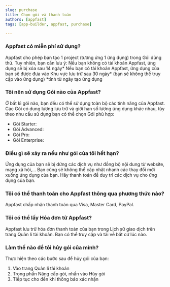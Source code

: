 ```yaml
---
slug: purchase
title: Chọn gói và thanh toán
authors: [appfast]
tags: [app-builder, appfast, purchase]

---
```

### Appfast có miễn phí sử dụng?
Appfast cho phép bạn tạo 1 project (tương ứng 1 ứng dụng) trong Gói dùng thử. Tuy nhiên, bạn cần lưu ý:
Nếu bạn không có tài khoản Appfast, ứng dụng sẽ bị xóa sau 14 ngày*
Nếu bạn có tài khoản Appfast, ứng dụng của bạn sẽ được đưa vào Khu vực lưu trữ sau 30 ngày* (bạn sẽ không thể truy cập vào ứng dụng)
*tính từ ngày tạo ứng dụng
### Tôi nên sử dụng Gói nào của Appfast?
Ở bất kì gói nào, bạn đều có thể sử dụng toàn bộ các tính năng của Appfast. Các Gói có dung lượng lưu trữ và giới hạn số lượng ứng dụng khác nhau, tùy theo nhu cầu sử dụng bạn có thể chọn Gói phù hợp:
- Gói Starter:
- Gói Advanced:
- Gói Pro:
- Gói Enterprise:
### Điều gì sẽ xảy ra nếu như gói của tôi hết hạn?
Ứng dụng của bạn sẽ bị dừng các dịch vụ như đồng bộ nội dung từ website, mạng xã hội,... Bạn cũng sẽ không thể cập nhật nhanh các thay đổi mới xuống ứng dụng của bạn.
Hãy thanh toán để duy trì các dịch vụ cho ứng dụng của bạn.
### Tôi có thể thanh toán cho Appfast thông qua phương thức nào?
Appfast chấp nhận thanh toán qua Visa, Master Card, PayPal.
### Tôi có thể lấy Hóa đơn từ Appfast?
Appfast lưu trữ hóa đơn thanh toán của bạn trong Lịch sử giao dịch trên trang Quản lí tài khoản. Bạn có thể truy cập và tải về bất cứ lúc nào.
### Làm thế nào để tôi hủy gói của mình?
Thực hiện theo các bước sau để hủy gói của bạn:
1. Vào trang Quản lí tài khoản
2. Trong phần Nâng cấp gói, nhấn vào Hủy gói
3. Tiếp tục cho đến khi thông báo xác nhận
